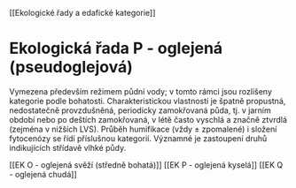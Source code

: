 [[Ekologické řady a edafické kategorie]]

# Ekologická řada P - oglejená (pseudoglejová)

Vymezena především režimem půdní vody; v tomto rámci jsou rozlišeny kategorie podle bohatosti. Charakteristickou vlastností je špatně propustná, nedostatečně provzdušněná, periodicky zamokřovaná půda, tj. v jarním období nebo po deštích zamokřovaná, v létě často vyschlá a značně ztvrdlá (zejména v nižších LVS). Průběh humifikace (vždy ± zpomalené) i složení fytocenózy se řídí příslušnou kategorií. Významné je zastoupení druhů indikujících střídavě vlhké půdy.

[[EK O - oglejená svěží (středně bohatá)]]
[[EK P - oglejená kyselá]]
[[EK Q - oglejená chudá]]
